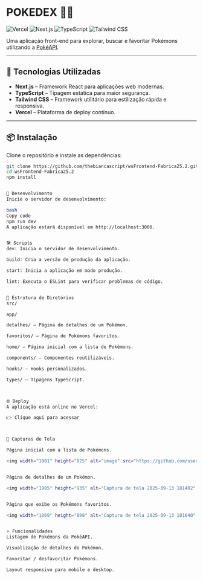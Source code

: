# **POKEDEX** 🐱‍👤

![Vercel](https://img.shields.io/badge/deploy-vercel-000?style=flat&logo=vercel)
![Next.js](https://img.shields.io/badge/Next.js-000?style=flat&logo=next.js&logoColor=white)
![TypeScript](https://img.shields.io/badge/TypeScript-007ACC?style=flat&logo=typescript&logoColor=white)
![Tailwind CSS](https://img.shields.io/badge/Tailwind%20CSS-06B6D4?style=flat&logo=tailwind-css&logoColor=white)

Uma aplicação front-end para explorar, buscar e favoritar Pokémons utilizando a [PokéAPI](https://pokeapi.co/).

---

## 🚀 Tecnologias Utilizadas

- **Next.js** – Framework React para aplicações web modernas.
- **TypeScript** – Tipagem estática para maior segurança.
- **Tailwind CSS** – Framework utilitário para estilização rápida e responsiva.
- **Vercel** – Plataforma de deploy contínuo.

---

## 📦 Instalação

Clone o repositório e instale as dependências:

```bash
git clone https://github.com/thebiancascript/wsFrontend-Fabrica25.2.git
cd wsFrontend-Fabrica25.2
npm install


🧪 Desenvolvimento
Inicie o servidor de desenvolvimento:

bash
Copy code
npm run dev
A aplicação estará disponível em http://localhost:3000.


🛠️ Scripts
dev: Inicia o servidor de desenvolvimento.

build: Cria a versão de produção da aplicação.

start: Inicia a aplicação em modo produção.

lint: Executa o ESLint para verificar problemas de código.


📄 Estrutura de Diretórios
src/

app/

detalhes/ – Página de detalhes de um Pokémon.

favoritos/ – Página de Pokémons favoritos.

home/ – Página inicial com a lista de Pokémons.

components/ – Componentes reutilizáveis.

hooks/ – Hooks personalizados.

types/ – Tipagens TypeScript.



🌐 Deploy
A aplicação está online no Vercel:

👉 Clique aqui para acessar



📸 Capturas de Tela

Página inicial com a lista de Pokémons.

<img width="1901" height="925" alt="image" src="https://github.com/user-attachments/assets/f2b400c4-afa7-4d4d-980e-6f6a2b2b02e2" />


Página de detalhes de um Pokémon.

<img width="1905" height="935" alt="Captura de tela 2025-09-13 181402" src="https://github.com/user-attachments/assets/242712a2-1db9-4cb4-92b5-bd6a8bab1d98" />


Página que exibe os Pokémons favoritos.

<img width="1869" height="898" alt="Captura de tela 2025-09-13 181640" src="https://github.com/user-attachments/assets/223dde55-7eb3-4309-a3c5-cdae789d4490" />


⭐ Funcionalidades
Listagem de Pokémons da PokéAPI.

Visualização de detalhes do Pokémon.

Favoritar / desfavoritar Pokémons.

Layout responsivo para mobile e desktop.
